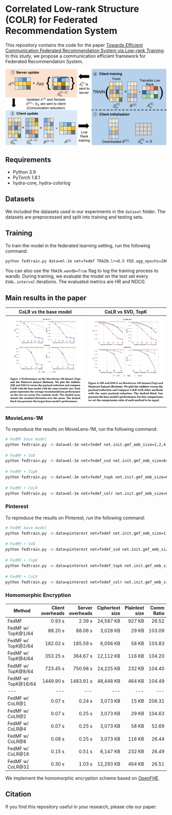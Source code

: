 # Correlated Low-rank Structure (COLR) for Federated Recommendation System

This repository contains the code for the paper [Towards Efficient Communication Federated Recommendation System via Low-rank Training](). In this study, we propose a communication efficient framework for Federated Recommendation System.

![COLR](images/colr-method.png)

## Requirements
* Python 3.9
* PyTorch 1.8.1
* hydra-core, hydra-colorlog

## Datasets
We included the datasets used in our experiments in the `dataset` folder. The datasets are preprocessed and split into training and testing sets. 

## Training
To train the model in the federated learning setting, run the following command:
```sh
python fedtrain.py data=ml-1m net=fedmf TRAIN.lr=0.5 FED.agg_epochs=2000 TRAIN.weight_decay=5e-4 TRAIN.log_interval=10 EVAL.interval=100
```

You can also use the `TRAIN.wandb=True` flag to log the training process to wandb. During training, we evaluate the model on the test set every `EVAL.interval` iterations. The evaluated metrics are HR and NDCG.

## Main results in the paper

| CoLR vs the base model             |  CoLR vs SVD, TopK |
:-------------------------:|:-------------------------:
![](images/result_1.png)  |  ![](images/result_2.png)

### MovieLens-1M
To reproduce the results on MovieLens-1M, run the following command:
```sh
# FedMF base model
python fedtrain.py -m data=ml-1m net=fedmf net.init.gmf_emb_size=1,2,4,8,16,32,64 TRAIN.log_interval=10 EVAL.interval=100

# FedMF + SVD
python fedtrain.py -m data=ml-1m net=fedmf_svd net.init.gmf_emb_size=64 TRAIN.log_interval=10 EVAL.interval=100 net.compressor.rank=1,2,4,8,16,32

# FedMF + TopK
python fedtrain.py -m data=ml-1m net=fedmf_topk net.init.gmf_emb_size=64 TRAIN.log_interval=10 EVAL.interval=100 net.compressor.ratio=0.015625,0.03125,0.0625,0.125,0.25,0.5

# FedMF + CoLR
python fedtrain.py -m data=ml-1m net=fedmf_colr net.init.gmf_emb_size=64 net.init.rank=1,2,4,6,16,32 TRAIN.log_interval=10 EVAL.interval=100
```

### Pinterest
To reproduce the results on Pinterest, run the following command:
```sh
# FedMF base model
python fedtrain.py -m data=pinterest net=fedmf net.init.gmf_emb_size=1,2,4,8,16 TRAIN.log_interval=10 EVAL.interval=100

# FedMF + SVD
python fedtrain.py -m data=pinterest net=fedmf_svd net.init.gmf_emb_size=64 TRAIN.log_interval=10 EVAL.interval=100 net.compressor.rank=1,2,4,8

# FedMF + TopK
python fedtrain.py -m data=pinterest net=fedmf_topk net.init.gmf_emb_size=64 TRAIN.log_interval=10 EVAL.interval=100 net.compresor.ratio=0.0625,0.125,0.25,0.5

# FedMF + CoLR
python fedtrain.py -m data=pinterest net=fedmf_colr net.init.gmf_emb_size=16 net.init.rank=1,2,4,8 TRAIN.log_interval=10 EVAL.interval=100
```

### Homomorphic Encryption

| Method | Client overheads | Server overheads | Ciphertext size | Plaintext size | Comm Ratio |
|---|---:|---:|---:|---:|---:|
| FedMF | 0.93 s | 2.39 s | 24,587 KB | 927 KB | 26.52 |
| FedMF w/ TopK@1/64 | 88.20 s | 88.06 s | 3,028 KB | 29 KB | 103.09 |
| FedMF w/ TopK@2/64 | 182.02 s| 185.59 s| 6,056 KB | 58 KB | 103.83 |
| FedMF w/ TopK@4/64 | 353.25 s| 364.67 s| 12,112 KB | 116 KB | 104.20 |
| FedMF w/ TopK@8/64 | 723.45 s| 750.98 s| 24,225 KB | 232 KB | 104.40 |
| FedMF w/ TopK@16/64 | 1449.90 s| 1483.91 s| 48,448 KB | 464 KB | 104.49 |
|---|---|---|---|---|---|
| FedMF w/ CoLR@1 | 0.07 s| 0.24 s| 3,073 KB | 15 KB | 206.31 |
| FedMF w/ CoLR@2 | 0.07 s| 0.25 s| 3,073 KB | 29 KB | 104.63 |
| FedMF w/ CoLR@4 | 0.07 s| 0.25 s| 3,073 KB | 58 KB | 52.69 |
| FedMF w/ CoLR@8 | 0.08 s| 0.25 s| 3,073 KB | 116 KB | 26.44 |
| FedMF w/ CoLR@16 | 0.15 s| 0.51 s| 6,147 KB | 232 KB | 26.49 |
| FedMF w/ CoLR@32 | 0.30 s| 1.03 s| 12,293 KB | 464 KB | 26.51 |

We implement the homomorphic encryption scheme based on [OpenFHE]().

## Citation
If you find this repository useful in your research, please cite our paper:
```
